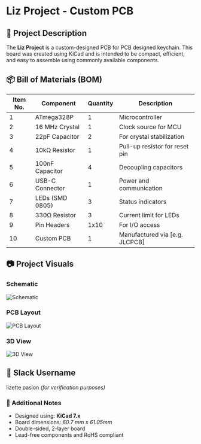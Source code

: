 # Liz Project - Custom PCB

## 📘 Project Description

The **Liz Project** is a custom-designed PCB for PCB designed keychain. This board was created using KiCad and is intended to be compact, efficient, and easy to assemble using commonly available components.

## 📦 Bill of Materials (BOM)

| Item No. | Component        | Quantity | Description                    |
|----------|------------------|----------|--------------------------------|
| 1        | ATmega328P       | 1        | Microcontroller                |
| 2        | 16 MHz Crystal    | 1        | Clock source for MCU           |
| 3        | 22pF Capacitor    | 2        | For crystal stabilization       |
| 4        | 10kΩ Resistor     | 1        | Pull-up resistor for reset pin |
| 5        | 100nF Capacitor   | 4        | Decoupling capacitors          |
| 6        | USB-C Connector   | 1        | Power and communication        |
| 7        | LEDs (SMD 0805)   | 3        | Status indicators               |
| 8        | 330Ω Resistor     | 3        | Current limit for LEDs         |
| 9        | Pin Headers       | 1x10     | For I/O access                 |
| 10       | Custom PCB        | 1        | Manufactured via [e.g. JLCPCB] |

## 📷 Project Visuals

### Schematic
![Schematic](images/schematic.png)

### PCB Layout
![PCB Layout](images/pcb_layout.png)

### 3D View
![3D View](images/3d_view.png)

## 🙋 Slack Username

lizette pasion *(for verification purposes)*

### 📎 Additional Notes

- Designed using: **KiCad 7.x**
- Board dimensions: *60.7 mm x 61.05mm*
- Double-sided, 2-layer board
- Lead-free components and RoHS compliant

